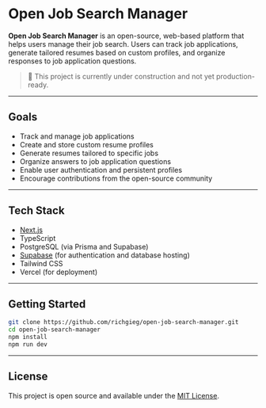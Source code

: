 # Open Job Search Manager

**Open Job Search Manager** is an open-source, web-based platform that helps users manage their job search. Users can track job applications, generate tailored resumes based on custom profiles, and organize responses to job application questions.

> 🚧 This project is currently under construction and not yet production-ready.

---

## Goals

- Track and manage job applications
- Create and store custom resume profiles
- Generate resumes tailored to specific jobs
- Organize answers to job application questions
- Enable user authentication and persistent profiles
- Encourage contributions from the open-source community

---

## Tech Stack

- [Next.js](https://nextjs.org/)
- TypeScript
- PostgreSQL (via Prisma and Supabase)
- [Supabase](https://supabase.com/) (for authentication and database hosting)
- Tailwind CSS
- Vercel (for deployment)

---

## Getting Started

```bash
git clone https://github.com/richgieg/open-job-search-manager.git
cd open-job-search-manager
npm install
npm run dev
```

---

## License

This project is open source and available under the [MIT License](LICENSE).
